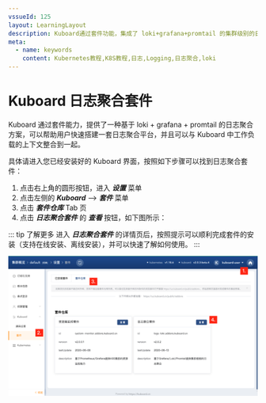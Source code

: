 ```yaml
---
vssueId: 125
layout: LearningLayout
description: Kuboard通过套件功能，集成了 loki+grafana+promtail 的集群级别的日志聚合能力。
meta:
  - name: keywords
    content: Kubernetes教程,K8S教程,日志,Logging,日志聚合,loki
---
```


# Kuboard 日志聚合套件

Kuboard 通过套件能力，提供了一种基于 loki + grafana + promtail 的日志聚合方案，可以帮助用户快速搭建一套日志聚合平台，并且可以与 Kuboard 中工作负载的上下文整合到一起。



具体请进入您已经安装好的 Kuboard 界面，按照如下步骤可以找到日志聚合套件：

1. 点击右上角的圆形按钮，进入 ***设置*** 菜单
2. 点击左侧的 ***Kuboard*** --> ***套件*** 菜单
3. 点击 ***套件仓库***  Tab 页
4. 点击 ***日志聚合套件*** 的 ***查看*** 按钮，如下图所示：

::: tip 了解更多
进入 ***日志聚合套件*** 的详情页后，按照提示可以顺利完成套件的安装（支持在线安装、离线安装），并可以快速了解如何使用。
:::

![Kubernetes-Logs](./loki-addon.assets/image-20200729210144022.png)
